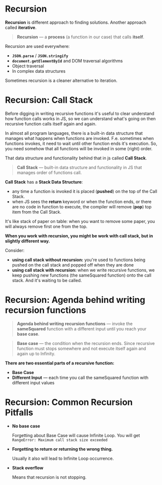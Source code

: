 # Recursion

**Recursion** is different approach to finding solutions. Another approach called **iterative**.

> **Recursion** — a **process** (a function in our case) that calls **itself**.

Recursion are used everywhere:

- **`JSON.parse`** / **`JSON.stringify`**
- **`document.getElementById`** and DOM traversal algorithms
- Object traversal
- In complex data structures

Sometimes recursion is a cleaner alternative to iteration.

# Recursion: Call Stack

Before digging in writing recursive functions it's useful to clear understand how function calls works in JS, so we can understand what's going on then recursive function calls itself again and again.

In almost all program languages, there is a built-in data structure that manages what happens when functions are invoked. F.e. sometimes when functions invokes, it need to wait until other function ends it's execution. So, you need somehow that all functions will be invoked in some (right) order.

That data structure and functionality behind that in js called **Call Stack**.

> **Call Stack** — built-in data structure and functionality in JS that manages order of functions call.

**Call Stack** has a **Stack Data Structure**:

- any time a function is invoked it is placed (**pushed**) on the top of the Call Stack.
- when JS sees the **return** keyword or when the function ends, or there are no code in function to execute, the compiler will remove (**pop**) top item from the Call Stack.

It's like stack of paper on table: when you want to remove some paper, you will always remove first one from the top.

**When you work with recursion, you might be work with call stack, but in slightly different way.**

Consider:

- **using call stack without recursion:** you're used to functions being pushed on the call stack and popped off when they are done
- **using call stack with recursion:** when we write recursive functions, we keep pushing new functions (the sameSquared function) onto the call stack. And it's waiting to be called.

# Recursion: Agenda behind writing recursion functions

> **Agenda behind writing recursion functions** — invoke the **sameSquared** function with a different input until you reach your **base case**.

> **Base case** — the condition when the recursion ends. Since recursive function must stops somewhere and not execute itself again and again up to Infinity.

**There are two essential parts of a recursive function:**

- **Base Case**
- **Different Input** — each time you call the sameSquared function with different input values

# Recursion: Common Recursion Pitfalls

- **No base case**

    Forgetting about Base Case will cause Infinite Loop. You will get `RangeError: Maximum call stack size exceeded`

- **Forgetting to return or returning the wrong thing.**

    Usually it also will lead to Infinite Loop occurrence.

- **Stack overflow**

    Means that recursion is not stopping.
